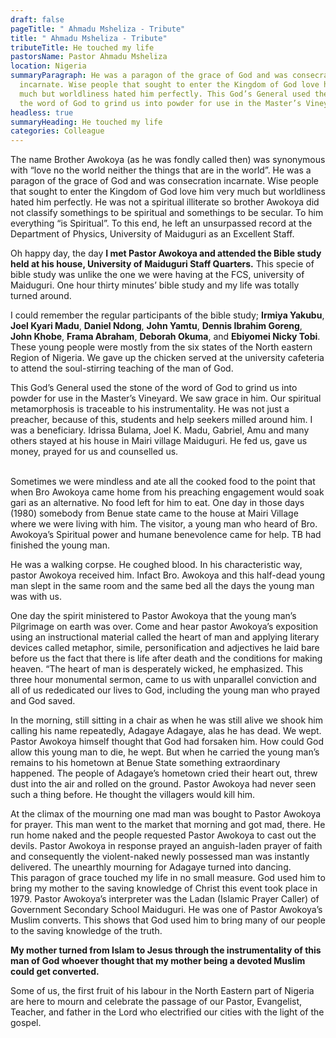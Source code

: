 ```yaml
---
draft: false
pageTitle: " Ahmadu Msheliza - Tribute"
title: " Ahmadu Msheliza - Tribute"
tributeTitle: He touched my life
pastorsName: Pastor Ahmadu Msheliza
location: Nigeria
summaryParagraph: He was a paragon of the grace of God and was consecration
  incarnate. Wise people that sought to enter the Kingdom of God love him very
  much but worldliness hated him perfectly. This God’s General used the stone of
  the word of God to grind us into powder for use in the Master’s Vineyard.
headless: true
summaryHeading: He touched my life
categories: Colleague
---
```

The name Brother Awokoya (as he was fondly called then) was synonymous with “love no the world neither the things that are in the world”. He was a paragon of the grace of God and was consecration incarnate. Wise people that sought to enter the Kingdom of God love him very much but worldliness hated him perfectly. 
He was not a spiritual illiterate so brother Awokoya did not classify somethings to be spiritual and somethings to be secular. To him everything “is Spiritual”. To this end, he left an unsurpassed record at the Department of Physics, University of Maiduguri as an Excellent Staff.


Oh happy day, the day **I met Pastor Awokoya and attended the Bible study held at his house, University of Maiduguri Staff Quarters.** This specie of bible study was unlike the one we were having at the FCS, university of Maiduguri. One hour thirty minutes’ bible study and my life was totally turned around.


I could remember the regular participants of the bible study; **Irmiya Yakubu**, **Joel Kyari Madu**, **Daniel Ndong**, **John Yamtu**, **Dennis Ibrahim Goreng**, **John Khobe**, **Frama Abraham**, **Deborah Okuma**, and **Ebiyomei Nicky Tobi**. These young people were mostly from the six states of the North eastern Region of Nigeria. We gave up the chicken served at the university cafeteria to attend the soul-stirring teaching of the man of God. 


This God’s General used the stone of the word of God to grind us into powder for use in the Master’s Vineyard. We saw grace in him. Our spiritual metamorphosis is traceable to his instrumentality. He was not just a preacher, because of this, students and help seekers milled around him. I was a beneficiary. Idrissa Bulama, Joel K. Madu, Gabriel, Amu and many others stayed at his house in Mairi village Maiduguri. He fed us, gave us money, prayed for us and counselled us.

\
Sometimes we were mindless and ate all the cooked food to the point that when Bro Awokoya came home from his preaching engagement would soak gari as an alternative. No food left for him to eat.
One day in those days (1980) somebody from Benue state came to the house at Mairi Village where we were living with him. The visitor, a young man who heard of Bro. Awokoya’s Spiritual power and humane benevolence came for help. TB had finished the young man.


He was a walking corpse. He coughed blood. In his characteristic way, pastor Awokoya received him. Infact Bro. Awokoya and this half-dead young man slept in the same room and the same bed all the days the young man was with us.


One day the spirit ministered to Pastor Awokoya that the young man’s Pilgrimage on earth was over. Come and hear pastor Awokoya’s exposition using an instructional material called the heart of man and applying literary devices called metaphor, simile, personification and adjectives he laid bare before us the fact that there is life after death and the conditions for making heaven. “The heart of man is desperately wicked, he emphasized. This three hour monumental sermon, came to us with unparallel conviction and all of us rededicated our lives to God, including the young man who prayed and God saved.


In the morning, still sitting in a chair as when he was still alive we shook him calling his name repeatedly, Adagaye Adagaye, alas he has dead. We wept. Pastor Awokoya himself thought that God had forsaken him. How could God allow this young man to die, he wept. But when he carried the young man’s remains to his hometown at Benue State something extraordinary happened. The people of Adagaye’s hometown cried their heart out, threw dust into the air and rolled on the ground. Pastor Awokoya had never seen such a thing before. He thought the villagers would kill him.


At the climax of the mourning one mad man was bought to Pastor Awokoya for prayer. This man went to the market that morning and got mad, there. He run home naked and the people requested Pastor Awokoya to cast out the devils. Pastor Awokoya in response prayed an anguish-laden prayer of faith and consequently the violent-naked newly possessed man was instantly delivered. The unearthly mourning for Adagaye turned into dancing.\
This paragon of grace touched my life in no small measure. God used him to bring my mother to the saving knowledge of Christ this event took place in 1979. Pastor Awokoya’s interpreter was the Ladan (Islamic Prayer Caller) of Government Secondary School Maiduguri. He was one of Pastor Awokoya’s Muslim converts. This shows that God used him to bring many of our people to the saving knowledge of the truth.


**My mother turned from Islam to Jesus through the instrumentality of this man of God whoever thought that my mother being a devoted Muslim could get converted.** 


Some of us, the first fruit of his labour in the North Eastern part of Nigeria are here to mourn and celebrate the passage of our Pastor, Evangelist, Teacher, and father in the Lord who electrified our cities with the light of the gospel.